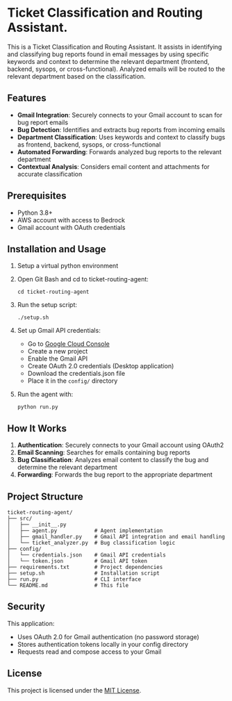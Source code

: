 # Ticket Classification and Routing Assistant.

This is a Ticket Classification and Routing Assistant. It assists in identifying and classifying bug reports found in email messages by using specific keywords and context to determine the relevant department (frontend, backend, sysops, or cross-functional). Analyzed emails will be routed to the relevant department based on the classification.

## Features

- **Gmail Integration**: Securely connects to your Gmail account to scan for bug report emails
- **Bug Detection**: Identifies and extracts bug reports from incoming emails
- **Department Classification**: Uses keywords and context to classify bugs as frontend, backend, sysops, or cross-functional
- **Automated Forwarding**: Forwards analyzed bug reports to the relevant department
- **Contextual Analysis**: Considers email content and attachments for accurate classification

## Prerequisites

- Python 3.8+
- AWS account with access to Bedrock
- Gmail account with OAuth credentials

## Installation and Usage

1. Setup a virtual python environment

2. Open Git Bash and cd to ticket-routing-agent:

   ```
   cd ticket-routing-agent
   ```

3. Run the setup script:

   ```
   ./setup.sh
   ```

4. Set up Gmail API credentials:

   - Go to [Google Cloud Console](https://console.cloud.google.com/)
   - Create a new project
   - Enable the Gmail API
   - Create OAuth 2.0 credentials (Desktop application)
   - Download the credentials.json file
   - Place it in the `config/` directory

5. Run the agent with:

   ```
   python run.py
   ```

## How It Works

1. **Authentication**: Securely connects to your Gmail account using OAuth2
2. **Email Scanning**: Searches for emails containing bug reports
3. **Bug Classification**: Analyzes email content to classify the bug and determine the relevant department
4. **Forwarding**: Forwards the bug report to the appropriate department

## Project Structure

```
ticket-routing-agent/
├── src/
│   ├── __init__.py
│   ├── agent.py            # Agent implementation
│   ├── gmail_handler.py    # Gmail API integration and email handling
│   └── ticket_analyzer.py  # Bug classification logic
├── config/
│   └── credentials.json    # Gmail API credentials
│   └── token.json          # Gmail API token
├── requirements.txt        # Project dependencies
├── setup.sh                # Installation script
├── run.py                  # CLI interface
└── README.md               # This file
```

## Security

This application:

- Uses OAuth 2.0 for Gmail authentication (no password storage)
- Stores authentication tokens locally in your config directory
- Requests read and compose access to your Gmail

## License

This project is licensed under the [MIT License](LICENSE).

